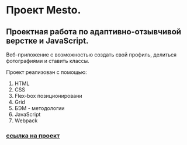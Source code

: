 # Проект Mesto.
## Проектная работа по адаптивно-отзывчивой верстке и JavaScript.

Веб-приложение с возможностью создать свой профиль, делиться фотографиями и ставить классы.


Проект реализован с помощью:

1. HTML
2. CSS
3. Flex-box позиционировани
4. Grid
5. БЭМ - методологии
6. JavaScript
7. Webpack

### [ссылка на проект](https://Avet90.github.io/mesto-project/)
